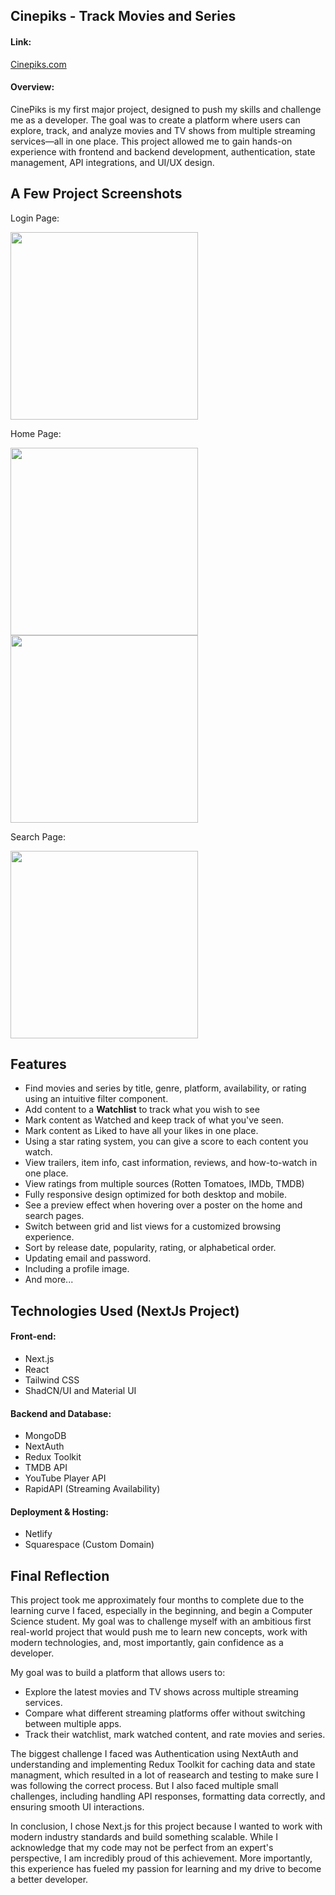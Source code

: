 ## Cinepiks - Track Movies and Series 

#### Link:
[Cinepiks.com](https://cinepiks.com)

#### Overview:

CinePiks is my first major project, designed to push my skills and challenge me as a developer. The goal was to create a platform where users can explore, track, and analyze movies and TV shows from multiple streaming services—all in one place. This project allowed me to gain hands-on experience with frontend and backend development, authentication, state management, API integrations, and UI/UX design.

## A Few Project Screenshots


Login Page:

<img src="https://github.com/user-attachments/assets/f4fdd419-c0da-46dd-81e4-ba01437fb9e3" height="300">



Home Page:

<img src="https://github.com/user-attachments/assets/09fbfbd5-ef3b-4e79-8c38-e8da5de8735f" height="300">

<img src="https://github.com/user-attachments/assets/dbd77ea5-9604-428a-bee4-409525272ec3" height="300">



Search Page:

<img src="https://github.com/user-attachments/assets/90f351aa-f7d5-4830-9a0e-af0ad6161857" height="300">


## Features
- Find movies and series by title, genre, platform, availability, or rating using an intuitive filter component.
- Add content to a **Watchlist** to track what you wish to see
- Mark content as Watched and keep track of what you've seen.
- Mark content as Liked to have all your likes in one place.
- Using a star rating system, you can give a score to each content you watch.
- View trailers, item info, cast information, reviews, and how-to-watch in one place.
- View ratings from multiple sources (Rotten Tomatoes, IMDb, TMDB)  
- Fully responsive design optimized for both desktop and mobile.
- See a preview effect when hovering over a poster on the home and search pages.
- Switch between grid and list views for a customized browsing experience.
- Sort by release date, popularity, rating, or alphabetical order.
- Updating email and password.
- Including a profile image.
- And more...


## Technologies Used (NextJs Project)
#### Front-end:
- Next.js
- React 
- Tailwind CSS 
- ShadCN/UI and Material UI
#### Backend and Database:
- MongoDB
- NextAuth
- Redux Toolkit
- TMDB API
- YouTube Player API
- RapidAPI (Streaming Availability)
#### Deployment & Hosting:
- Netlify
- Squarespace (Custom Domain)

 
## Final Reflection

This project took me approximately four months to complete due to the learning curve I faced, especially in the beginning, and begin a Computer Science student. My goal was to challenge myself with an ambitious first real-world project that would push me to learn new concepts, work with modern technologies, and, most importantly, gain confidence as a developer.

My goal was to build a platform that allows users to:
- Explore the latest movies and TV shows across multiple streaming services.
- Compare what different streaming platforms offer without switching between multiple apps.
- Track their watchlist, mark watched content, and rate movies and series.

The biggest challenge I faced was Authentication using NextAuth and understanding and implementing Redux Toolkit for caching data and state managment, which resulted in a lot of reasearch and testing to make sure I was following the correct process. But I also faced multiple small challenges, including handling API responses, formatting data correctly, and ensuring smooth UI interactions. 

In conclusion, I chose Next.js for this project because I wanted to work with modern industry standards and build something scalable. While I acknowledge that my code may not be perfect from an expert's perspective, I am incredibly proud of this achievement. More importantly, this experience has fueled my passion for learning and my drive to become a better developer.

